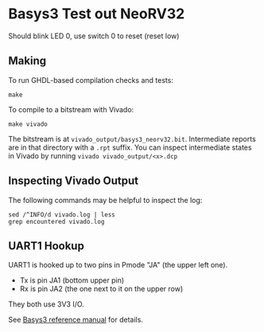 # Basys3 Test out NeoRV32

Should blink LED 0, use switch 0 to reset (reset low)

## Making

To run GHDL-based compilation checks and tests:

    make

To compile to a bitstream with Vivado:

    make vivado

The bitstream is at `vivado_output/basys3_neorv32.bit`.
Intermediate reports are in that directory with a `.rpt` suffix. You can
inspect intermediate states in Vivado by running `vivado vivado_output/<x>.dcp`

## Inspecting Vivado Output

The following commands may be helpful to inspect the log:

    sed /^INFO/d vivado.log | less
    grep encountered vivado.log

## UART1 Hookup

UART1 is hooked up to two pins in Pmode "JA" (the upper left one).

- Tx is pin JA1 (bottom upper pin)
- Rx is pin JA2 (the one next to it on the upper row)

They both use 3V3 I/O.

See [Basys3 reference manual](https://digilent.com/reference/programmable-logic/basys-3/reference-manual#pmod_ports) for details.
